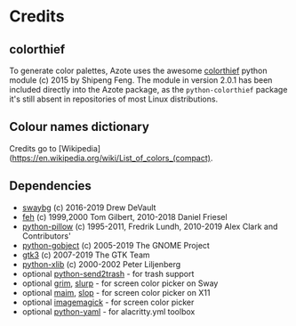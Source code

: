 # Credits

## colorthief

To generate color palettes, Azote uses the awesome [colorthief](https://github.com/fengsp/color-thief-py) python 
module (c) 2015 by Shipeng Feng. The module in version 2.0.1 has been included directly into the Azote package, as the 
`python-colorthief` package it's still absent in repositories of most Linux distributions. 

## Colour names dictionary

Credits go to [Wikipedia](https://en.wikipedia.org/wiki/List_of_colors_(compact).

## Dependencies

- [swaybg](https://github.com/swaywm/swaybg) (c) 2016-2019 Drew DeVault
- [feh](https://feh.finalrewind.org) (c) 1999,2000 Tom Gilbert, 2010-2018 Daniel Friesel
- [python-pillow](https://python-pillow.github.io) (c) 1995-2011, Fredrik Lundh, 2010-2019 Alex Clark and Contributors'
- [python-gobject](https://wiki.gnome.org/Projects/PyGObject) (c) 2005-2019 The GNOME Project
- [gtk3](https://www.gtk.org) (c) 2007-2019 The GTK Team
- [python-xlib](https://github.com/python-xlib/python-xlib) (c) 2000-2002  Peter Liljenberg
- optional [python-send2trash](https://github.com/hsoft/send2trash) - for trash support
- optional [grim](https://github.com/emersion/grim), [slurp](https://github.com/emersion/slurp) -  for screen color picker on Sway
- optional [maim](https://github.com/naelstrof/maim), [slop](https://github.com/naelstrof/slop) - for screen color picker on X11
- optional [imagemagick](https://imagemagick.org) - for screen color picker
- optional [python-yaml](https://pyyaml.org/wiki/PyYAML) - for alacritty.yml toolbox